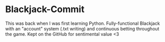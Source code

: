 # Blackjack-Commit
This was back when I was first learning Python. Fully-functional Blackjack with an "account" system (.txt writing) and continuous betting throughout the game. Kept on the GitHub for sentimental value <3
